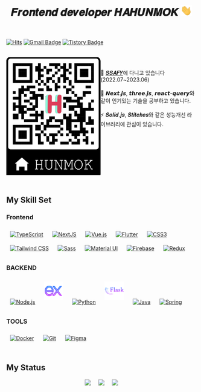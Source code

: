 <br/>
<h1 align="center">𝑭𝒓𝒐𝒏𝒕𝒆𝒏𝒅 𝒅𝒆𝒗𝒆𝒍𝒐𝒑𝒆𝒓 𝑯𝑨𝑯𝑼𝑵𝑴𝑶𝑲  <img src="https://raw.githubusercontent.com/ABSphreak/ABSphreak/master/gifs/Hi.gif" width="30px"><br/><br/></h1>

[![Hits](https://hits.seeyoufarm.com/api/count/incr/badge.svg?url=https%3A%2F%2Fgithub.com%2Fhi6724%2Fhit-counter&count_bg=%23047C5A&title_bg=%23DD3E59&icon=&icon_color=%23E7E7E7&title=visit&edge_flat=false)](https://hits.seeyoufarm.com)
[![Gmail Badge](https://img.shields.io/badge/Gmail-D14836?style=flat&logo=Gmail&logoColor=white)](mailto:hunmok1027@gmail.com) 
[![Tistory Badge](https://img.shields.io/badge/Tech%20Blog-000079?style=flat&logoColor=white)](https://velog.io/@hunmok1027)


<br/>


<div align="left">
<a href="http://hunmok.shop/">
<img align="left" width='250' src="https://github.com/hi6724/hi6724/raw/main/blogQR.png" />
</a>
&nbsp;&nbsp;&nbsp;&nbsp;&nbsp;&nbsp;

🔭 <a href="https://www.ssafy.com/ksp/jsp/swp/swpMain.jsp">𝑺𝑺𝑨𝑭𝒀<a/>에 다니고 있습니다 (2022.07~2023.06)<br/><br/>
🌱 𝙉𝙚𝙭𝙩.𝙟𝙨, 𝙩𝙝𝙧𝙚𝙚.𝙟𝙨, 𝙧𝙚𝙖𝙘𝙩-𝙦𝙪𝙚𝙧𝙮와 같이 인기있는 기술을 공부하고 있습니다.<br/><br/>
⚡ 𝑺𝒐𝒍𝒊𝒅.𝒋𝒔, 𝑺𝒕𝒊𝒕𝒄𝒉𝒆𝒔와 같은 성능개선 라이브러리에 관심이 있습니다.<br/><br/>
</div>
<br/>




<br/>
<br/>
<br/>
<br/>
<br/>
<br/>
	
## My Skill Set  




### Frontend  
<div align="left">  
<a href="https://www.typescriptlang.org/" target="_blank"><img style="margin: 10px" src="https://profilinator.rishav.dev/skills-assets/typescript-original.svg" alt="TypeScript" height="50" /></a>  
<a href="https://nextjs.org/" target="_blank"><img style="margin: 10px" src="https://profilinator.rishav.dev/skills-assets/nextjs.png" alt="NextJS" height="50" /></a>  
<a href="https://vuejs.org/" target="_blank"><img style="margin: 10px" src="https://profilinator.rishav.dev/skills-assets/vuejs-original-wordmark.svg" alt="Vue.js" height="50" /></a>  
<a href="https://flutter.dev/" target="_blank"><img style="margin: 10px" src="https://profilinator.rishav.dev/skills-assets/flutterio-icon.svg" alt="Flutter" height="50" /></a>  
<a href="https://www.w3schools.com/css/" target="_blank"><img style="margin: 10px" src="https://profilinator.rishav.dev/skills-assets/css3-original-wordmark.svg" alt="CSS3" height="50" /></a>  
<a href="https://www.tailwindcss.com/" target="_blank"><img style="margin: 10px" src="https://profilinator.rishav.dev/skills-assets/tailwindcss.svg" alt="Tailwind CSS" height="50" /></a>  
<a href="https://sass-lang.com/" target="_blank"><img style="margin: 10px" src="https://profilinator.rishav.dev/skills-assets/sass-original.svg" alt="Sass" height="50" /></a>  
<a href="https://mui.com/" target="_blank"><img style="margin: 10px" src="https://profilinator.rishav.dev/skills-assets/mui.png" alt="Material UI" height="50" /></a>  
<a href="https://firebase.google.com/" target="_blank"><img style="margin: 10px" src="https://profilinator.rishav.dev/skills-assets/firebase.png" alt="Firebase" height="50" /></a>  
<a href="https://redux.js.org/" target="_blank"><img style="margin: 10px" src="https://profilinator.rishav.dev/skills-assets/redux-original.svg" alt="Redux" height="50" /></a>  
</div>





### BACKEND  
<div align="left">  
<a href="https://nodejs.org/" target="_blank"><img style="margin: 10px" src="https://profilinator.rishav.dev/skills-assets/nodejs-original-wordmark.svg" alt="Node.js" height="50" /></a>  
<a href="https://expressjs.com/" target="_blank"><img style="margin: 10px" src="https://github.com/hi6724/hi6724/raw/main/icons8-express-js-256.png" alt="Express.js" height="50" /></a>  
<a href="https://www.python.org/" target="_blank"><img style="margin: 10px" src="https://profilinator.rishav.dev/skills-assets/python-original.svg" alt="Python" height="50" /></a>  
<a href="https://flask.palletsprojects.com/" target="_blank"><img style="margin: 10px" src="https://github.com/hi6724/hi6724/raw/main/icons8-flask-256.png" alt="Flask" height="50" /></a>  
<a href="https://www.java.com/" target="_blank"><img style="margin: 10px" src="https://profilinator.rishav.dev/skills-assets/java-original-wordmark.svg" alt="Java" height="50" /></a>  
<a href="https://docs.spring.io/spring-framework/docs/3.0.x/reference/expressions.html#:~:text=The%20Spring%20Expression%20Language%20(SpEL,and%20basic%20string%20templating%20functionality." target="_blank"><img style="margin: 10px" src="https://profilinator.rishav.dev/skills-assets/springio-icon.svg" alt="Spring" height="50" /></a>  
</div>





### TOOLS  
<div align="left">  
<a href="https://www.docker.com/" target="_blank"><img style="margin: 10px" src="https://profilinator.rishav.dev/skills-assets/docker-original-wordmark.svg" alt="Docker" height="50" /></a>  
<a href="https://github.com/" target="_blank"><img style="margin: 10px" src="https://profilinator.rishav.dev/skills-assets/git-scm-icon.svg" alt="Git" height="50" /></a>  
<a href="https://www.figma.com/" target="_blank"><img style="margin: 10px" src="https://profilinator.rishav.dev/skills-assets/figma-icon.svg" alt="Figma" height="50" /></a>  
</div>



<br/>  



## My Status
<div align="center">	
<img align="center" height="150" src="http://mazassumnida.wtf/api/v2/generate_badge?boj=hi6724"/>
&nbsp;&nbsp;&nbsp;
<img align="center" height="150"  src="https://github-readme-stats.vercel.app/api?username=hi6724&show_icons=true&theme=tokyonight" />
&nbsp;&nbsp;&nbsp;	
<img align="center" height="150" src="https://github-readme-stats.vercel.app/api/top-langs/?username=hi6724&layout=compact&theme=tokyonight"/>
</div>
